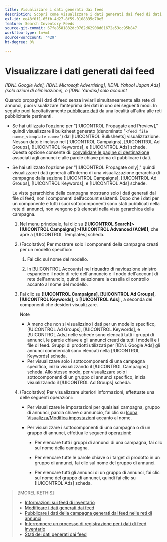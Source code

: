 ```yaml
---
title: Visualizzare i dati generati dai feed
description: Scopri come visualizzare i dati generati dai feed di dati di inventario.
exl-id: ee48f0f1-65fb-4d27-8f59-0108835d70e5
feature: Search Inventory Feeds
source-git-commit: 67fe8581832dc0762d62908d01672e53cc95b847
workflow-type: tm+mt
source-wordcount: '429'
ht-degree: 0%

---
```


# Visualizzare i dati generati dai feed

*[!DNL Google Ads], [!DNL Microsoft Advertising], [!DNL Yahoo! Japan Ads] (solo azioni di eliminazione), e [!DNL Yandex] solo account*

Quando propaghi i dati di feed senza inviarli simultaneamente alla rete di annunci, puoi visualizzare l’anteprima dei dati in uno dei seguenti modi. In seguito puoi facoltativamente [pubblicare dati](propagated-data-post.md) da una località all&#39;altra alle reti pubblicitarie pertinenti.

* Se hai utilizzato l’opzione per &quot;[!UICONTROL Propagate and Preview],&quot; quindi visualizzare il bulksheet generato (denominato &quot;`<feed file name>_<template name>`&quot;) dal [!UICONTROL Bulksheets] visualizzazione. Nessun dato è incluso nel [!UICONTROL Campaigns], [!UICONTROL Ad Groups], [!UICONTROL Keywords], e [!UICONTROL Ads] schede. Questa opzione consente di: [convalidare le pagine di destinazione](/help/search-social-commerce/campaign-management/bulksheets/bulksheet-validate-landing-pages.md) associati agli annunci e alle parole chiave prima di pubblicare i dati.

* Se hai utilizzato l’opzione per &quot;[!UICONTROL Propagate only],&quot; quindi visualizzare i dati generati all’interno di una visualizzazione gerarchia di campagne dalla sezione [!UICONTROL Campaigns], [!UICONTROL Ad Groups], [!UICONTROL Keywords], e [!UICONTROL Ads] schede.

  Le viste gerarchiche della campagna mostrano solo i dati generati dal file di feed, non i componenti dell’account esistenti. Dopo che i dati per un componente e tutti i suoi sottocomponenti sono stati pubblicati nella rete di annunci, non vengono più elencati nella vista gerarchica della campagna.

   1. Nel menu principale, fai clic su **[!UICONTROL Search]> [!UICONTROL Campaigns] >[!UICONTROL Advanced (ACM)]**, che apre a [!UICONTROL Templates] scheda.

   1. (Facoltativo) Per mostrare solo i componenti della campagna creati per un modello specifico:

      1. Fai clic sul nome del modello.

      1. In [!UICONTROL Accounts] nel riquadro di navigazione sinistro espandere il nodo di rete dell&#39;annuncio e il nodo dell&#39;account di rete dell&#39;annuncio, quindi selezionare la casella di controllo accanto al nome del modello.

   1. Fai clic su **[!UICONTROL Campaigns]**, **[!UICONTROL Ad Groups]**, **[!UICONTROL Keywords]**, o **[!UICONTROL Ads]** , a seconda dei componenti che desideri visualizzare.

      >[!NOTE]
      >
      >* A meno che non si visualizzino i dati per un modello specifico, [!UICONTROL Ad Groups], [!UICONTROL Keywords], e [!UICONTROL Ads] nelle schede sono elencati tutti i gruppi di annunci, le parole chiave e gli annunci creati da tutti i modelli e i file di feed. Gruppi di prodotti utilizzati per [!DNL Google Ads] gli annunci commerciali sono elencati nella [!UICONTROL Keywords] scheda.
      >* Per visualizzare solo i sottocomponenti di una campagna specifica, inizia visualizzando il [!UICONTROL Campaigns] scheda. Allo stesso modo, per visualizzare solo i sottocomponenti di un gruppo di annunci specifico, inizia visualizzando il [!UICONTROL Ad Groups] scheda.

   1. (Facoltativo) Per visualizzare ulteriori informazioni, effettuate una delle seguenti operazioni:

      * Per visualizzare le impostazioni per qualsiasi campagna, gruppo di annunci, parola chiave o annuncio, fai clic su [Icona Visualizza/Modifica impostazioni](/help/search-social-commerce/assets/settings.png "Icona Visualizza/Modifica impostazioni") accanto al nome.

      * Per visualizzare i sottocomponenti di una campagna o di un gruppo di annunci, effettua le seguenti operazioni:

         * Per elencare tutti i gruppi di annunci di una campagna, fai clic sul nome della campagna.

         * Per elencare tutte le parole chiave o i target di prodotto in un gruppo di annunci, fai clic sul nome del gruppo di annunci.

         * Per elencare tutti gli annunci di un gruppo di annunci, fai clic sul nome del gruppo di annunci, quindi fai clic su [!UICONTROL Ads] scheda.

>[!MORELIKETHIS]
>
>* [Informazioni sui feed di inventario](inventory-feeds-about.md)
>* [Modificare i dati generati dai feed](propagated-data-edit.md)
>* [Pubblicare i dati della campagna generati dai feed nelle reti di annunci](propagated-data-post.md)
>* [Interrompere un processo di registrazione per i dati di feed inventario](stop-job.md)
>* [Stati dei dati generati dai feed](propagated-data-status.md)
